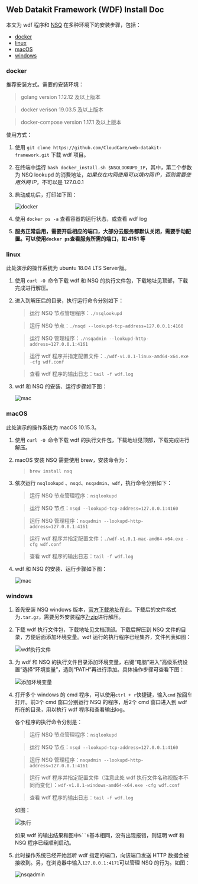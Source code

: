 ## Web Datakit Framework (WDF) Install Doc

本文为 wdf 程序和 [NSQ](https://nsq.io/) 在多种环境下的安装步骤，包括：

- [docker](#docker)
- [linux](#linux)
- [macOS](#macOS)
- [windows](#windows)

### docker

推荐安装方式。需要的安装环境：

> golang version 1.12.12 及以上版本

> docker verison 19.03.5 及以上版本

> docker-compose version 1.17.1 及以上版本

使用方式：

1. 使用 `git clone https://github.com/CloudCare/web-datakit-framework.git` 下载 wdf 项目。

2. 在终端中运行 `bash docker_install.sh $NSQLOOKUPD_IP`，其中，第二个参数为 NSQ lookupd 的消费地址，*如果仅在内网使用可以填内网 IP，否则需要使用外网 IP*，不可以是 127.0.0.1

3. 启动成功后，打印如下图：

    ![docker](docs/docker-wdf.jpg)

4. 使用 `docker ps -a` 查看容器的运行状态，或查看 wdf log

5. **服务正常启用，需要开启相应的端口，大部分云服务都默认关闭，需要手动配置。可以使用`docker ps`查看服务所需的端口，如 4151 等**

### linux

此处演示的操作系统为 ubuntu 18.04 LTS Server版。

1. 使用 `curl -O `命令下载 wdf 和 NSQ 的执行文件包，下载地址见顶部，下载完成进行解压。

2. 进入到解压后的目录，执行运行命令分别如下：

    > 运行 NSQ 节点管理程序：`./nsqlookupd`
    
    > 运行 NSQ 节点：`./nsqd --lookupd-tcp-address=127.0.0.1:4160`
    
    > 运行 NSQ 管理程序：`./nsqadmin --lookupd-http-address=127.0.0.1:4161`
    
    > 运行 wdf 程序并指定配置文件：`./wdf-v1.0.1-linux-amd64-x64.exe -cfg wdf.conf`
    
    > 查看 wdf 程序的输出日志：`tail -f wdf.log`

3. wdf 和 NSQ 的安装、运行步骤如下图：

    ![mac](docs/linux-wdf.jpg)

### macOS

此处演示的操作系统为 macOS 10.15.3。

1. 使用 `curl -O `命令下载 wdf 的执行文件包，下载地址见顶部，下载完成进行解压。

2. macOS 安装 NSQ 需要使用 brew，安装命令为：

    > `brew install nsq`

3. 依次运行 `nsqlookupd` 、`nsqd`、`nsqadmin`、`wdf`，执行命令分别如下：

    > 运行 NSQ 节点管理程序：`nsqlookupd`
    
    > 运行 NSQ 节点：`nsqd --lookupd-tcp-address=127.0.0.1:4160`
    
    > 运行 NSQ 管理程序：`nsqadmin --lookupd-http-address=127.0.0.1:4161`
    
    > 运行 wdf 程序并指定配置文件：`./wdf-v1.0.1-mac-amd64-x64.exe -cfg wdf.conf`
    
    > 查看 wdf 程序的输出日志：`tail -f wdf.log`

4. wdf 和 NSQ 的安装、运行步骤如下图：

    ![mac](docs/mac-wdf.jpg)

### windows

1. 首先安装 NSQ windows 版本，[官方下载地址](https://nsq.io/deployment/installing.html)在此。下载后的文件格式为`.tar.gz`，需要另外安装程序[7-zip](https://www.7-zip.org/)进行解压。

2. 下载 wdf 执行文件包，下载地址见文档顶部。下载后解压到 NSQ 文件的目录，方便后面添加环境变量。wdf 运行的执行程序已经集齐，文件列表如图：

    ![wdf执行文件](docs/win-wdf-files.jpg)

3. 为 wdf 和 NSQ 的执行文件目录添加环境变量，右键“电脑”进入“高级系统设置”选择“环境变量”，选则“PATH”再进行添加。具体操作步骤可查看下图：

    ![添加环境变量](docs/win-nsq-add-path.jpg)

4. 打开多个 windows 的 cmd 程序，可以使用`ctrl + r`快捷键，输入`cmd` 按回车打开。前3个 cmd 窗口分别运行 NSQ 的程序，后2个 cmd 窗口进入到 wdf 所在的目录，用以执行 wdf 程序和查看输出log。

    各个程序的执行命令分别是：
    
    > 运行 NSQ 节点管理程序：`nsqlookupd`
    
    > 运行 NSQ 节点：`nsqd --lookupd-tcp-address=127.0.0.1:4160`
    
    > 运行 NSQ 管理程序：`nsqadmin --lookupd-http-address=127.0.0.1:4161`
    
    > 运行 wdf 程序并指定配置文件（注意此处 wdf 执行文件名称视版本不同而变化）：`wdf-v1.0.1-windows-amd64-x64.exe -cfg wdf.conf`
    
    > 查看 wdf 程序的输出日志：`tail -f wdf.log`

    如图：

    ![执行](docs/win-wdf-end.jpg)

   如果 wdf 的输出结果和图中`5``6`基本相同，没有出现报错，则证明 wdf 和 NSQ 程序已经顺利启动。

5. 此时操作系统已经开始监听 wdf 指定的端口，向该端口发送 HTTP 数据会被接收到。另，在浏览器中输入`127.0.0.1:4171`可以管理 NSQ 的行为。如图：

    ![nsqadmin](docs/win-nsq-admin-page.jpg)
